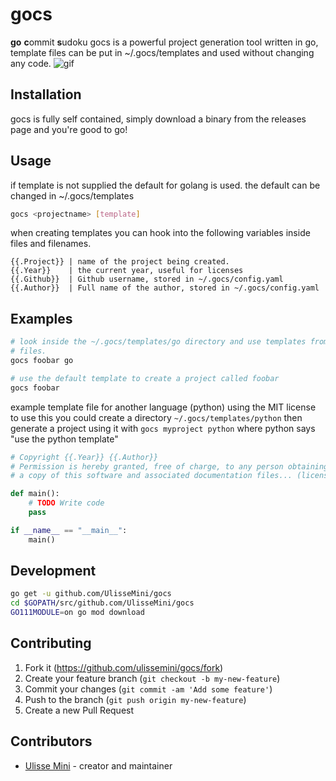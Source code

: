 # gocs
<b>go</b> <b>c</b>ommit <b>s</b>udoku
gocs is a powerful project generation tool written in go,
template files can be put in ~/.gocs/templates and used without changing any code.
![gif](https://github.com/UlisseMini/gocs/raw/master/pictures/example.gif)

## Installation
gocs is fully self contained, simply download a binary from the releases page and you're good to go!

## Usage
if template is not supplied the default for golang is used.
the default can be changed in ~/.gocs/templates
```bash
gocs <projectname> [template]
```

when creating templates you can hook into the following variables inside files and filenames.
```
{{.Project}} | name of the project being created.
{{.Year}}    | the current year, useful for licenses
{{.Github}}  | Github username, stored in ~/.gocs/config.yaml
{{.Author}}  | Full name of the author, stored in ~/.gocs/config.yaml
```

## Examples

```bash
# look inside the ~/.gocs/templates/go directory and use templates from there to create
# files.
gocs foobar go
```

```bash
# use the default template to create a project called foobar
gocs foobar
```

example template file for another language (python) using the MIT license
to use this you could create a directory `~/.gocs/templates/python` then generate
a project using it with `gocs myproject python` where python says "use the python template"
```python
# Copyright {{.Year}} {{.Author}}
# Permission is hereby granted, free of charge, to any person obtaining
# a copy of this software and associated documentation files... (license continues)

def main():
	# TODO Write code
	pass

if __name__ == "__main__":
	main()
```

## Development
```bash
go get -u github.com/UlisseMini/gocs
cd $GOPATH/src/github.com/UlisseMini/gocs
GO111MODULE=on go mod download
```

## Contributing

1. Fork it (<https://github.com/ulissemini/gocs/fork>)
2. Create your feature branch (`git checkout -b my-new-feature`)
3. Commit your changes (`git commit -am 'Add some feature'`)
4. Push to the branch (`git push origin my-new-feature`)
5. Create a new Pull Request

## Contributors

- [Ulisse Mini](https://github.com/UlisseMini) - creator and maintainer
